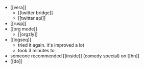 - [[vera]]
	- [[twitter bridge]]
	- [[twitter api]]
- [[rusp]]
- [[org mode]]
	- [[orgzly]]
- [[logseq]]
	- tried it again. it's improved a lot
	- took 3 minutes to 
- someone recommended [[inside]] (comedy special) on [[hn]]
- [[do]]